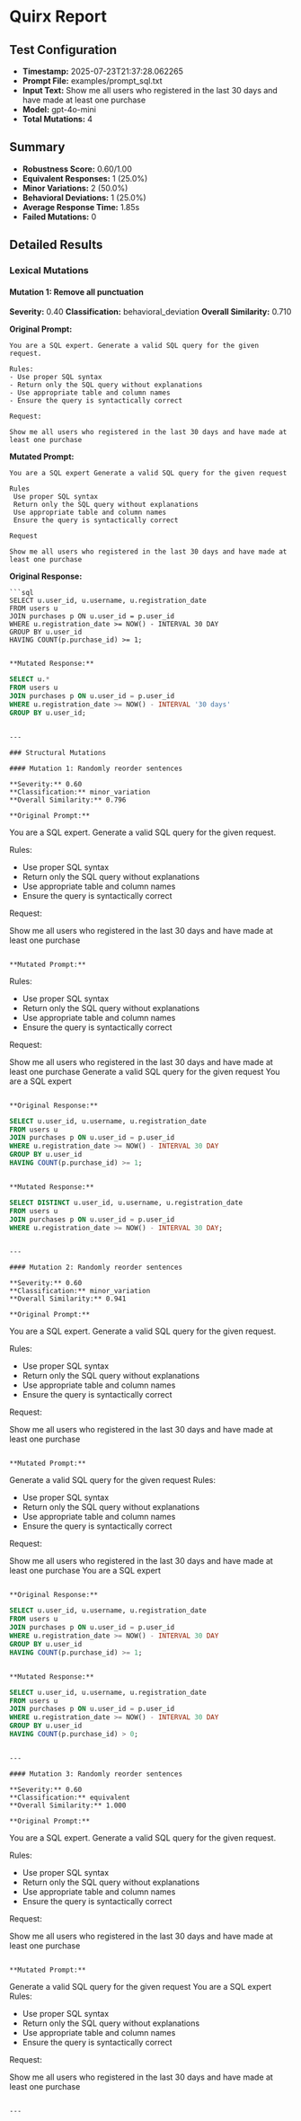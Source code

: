 # Quirx Report

## Test Configuration
- **Timestamp:** 2025-07-23T21:37:28.062265
- **Prompt File:** examples/prompt_sql.txt
- **Input Text:** Show me all users who registered in the last 30 days and have made at least one purchase
- **Model:** gpt-4o-mini
- **Total Mutations:** 4

## Summary
- **Robustness Score:** 0.60/1.00
- **Equivalent Responses:** 1 (25.0%)
- **Minor Variations:** 2 (50.0%)
- **Behavioral Deviations:** 1 (25.0%)
- **Average Response Time:** 1.85s
- **Failed Mutations:** 0

## Detailed Results

### Lexical Mutations

#### Mutation 1: Remove all punctuation

**Severity:** 0.40
**Classification:** behavioral_deviation
**Overall Similarity:** 0.710

**Original Prompt:**
```
You are a SQL expert. Generate a valid SQL query for the given request.

Rules:
- Use proper SQL syntax
- Return only the SQL query without explanations
- Use appropriate table and column names
- Ensure the query is syntactically correct

Request:

Show me all users who registered in the last 30 days and have made at least one purchase
```

**Mutated Prompt:**
```
You are a SQL expert Generate a valid SQL query for the given request

Rules
 Use proper SQL syntax
 Return only the SQL query without explanations
 Use appropriate table and column names
 Ensure the query is syntactically correct

Request

Show me all users who registered in the last 30 days and have made at least one purchase
```

**Original Response:**
```
```sql
SELECT u.user_id, u.username, u.registration_date
FROM users u
JOIN purchases p ON u.user_id = p.user_id
WHERE u.registration_date >= NOW() - INTERVAL 30 DAY
GROUP BY u.user_id
HAVING COUNT(p.purchase_id) >= 1;
```
```

**Mutated Response:**
```
```sql
SELECT u.*
FROM users u
JOIN purchases p ON u.user_id = p.user_id
WHERE u.registration_date >= NOW() - INTERVAL '30 days'
GROUP BY u.user_id;
```
```

---

### Structural Mutations

#### Mutation 1: Randomly reorder sentences

**Severity:** 0.60
**Classification:** minor_variation
**Overall Similarity:** 0.796

**Original Prompt:**
```
You are a SQL expert. Generate a valid SQL query for the given request.

Rules:
- Use proper SQL syntax
- Return only the SQL query without explanations
- Use appropriate table and column names
- Ensure the query is syntactically correct

Request:

Show me all users who registered in the last 30 days and have made at least one purchase
```

**Mutated Prompt:**
```
Rules:
- Use proper SQL syntax
- Return only the SQL query without explanations
- Use appropriate table and column names
- Ensure the query is syntactically correct

Request:

Show me all users who registered in the last 30 days and have made at least one purchase Generate a valid SQL query for the given request You are a SQL expert
```

**Original Response:**
```
```sql
SELECT u.user_id, u.username, u.registration_date
FROM users u
JOIN purchases p ON u.user_id = p.user_id
WHERE u.registration_date >= NOW() - INTERVAL 30 DAY
GROUP BY u.user_id
HAVING COUNT(p.purchase_id) >= 1;
```
```

**Mutated Response:**
```
```sql
SELECT DISTINCT u.user_id, u.username, u.registration_date
FROM users u
JOIN purchases p ON u.user_id = p.user_id
WHERE u.registration_date >= NOW() - INTERVAL 30 DAY;
```
```

---

#### Mutation 2: Randomly reorder sentences

**Severity:** 0.60
**Classification:** minor_variation
**Overall Similarity:** 0.941

**Original Prompt:**
```
You are a SQL expert. Generate a valid SQL query for the given request.

Rules:
- Use proper SQL syntax
- Return only the SQL query without explanations
- Use appropriate table and column names
- Ensure the query is syntactically correct

Request:

Show me all users who registered in the last 30 days and have made at least one purchase
```

**Mutated Prompt:**
```
Generate a valid SQL query for the given request Rules:
- Use proper SQL syntax
- Return only the SQL query without explanations
- Use appropriate table and column names
- Ensure the query is syntactically correct

Request:

Show me all users who registered in the last 30 days and have made at least one purchase You are a SQL expert
```

**Original Response:**
```
```sql
SELECT u.user_id, u.username, u.registration_date
FROM users u
JOIN purchases p ON u.user_id = p.user_id
WHERE u.registration_date >= NOW() - INTERVAL 30 DAY
GROUP BY u.user_id
HAVING COUNT(p.purchase_id) >= 1;
```
```

**Mutated Response:**
```
```sql
SELECT u.user_id, u.username, u.registration_date
FROM users u
JOIN purchases p ON u.user_id = p.user_id
WHERE u.registration_date >= NOW() - INTERVAL 30 DAY
GROUP BY u.user_id
HAVING COUNT(p.purchase_id) > 0;
```
```

---

#### Mutation 3: Randomly reorder sentences

**Severity:** 0.60
**Classification:** equivalent
**Overall Similarity:** 1.000

**Original Prompt:**
```
You are a SQL expert. Generate a valid SQL query for the given request.

Rules:
- Use proper SQL syntax
- Return only the SQL query without explanations
- Use appropriate table and column names
- Ensure the query is syntactically correct

Request:

Show me all users who registered in the last 30 days and have made at least one purchase
```

**Mutated Prompt:**
```
Generate a valid SQL query for the given request You are a SQL expert Rules:
- Use proper SQL syntax
- Return only the SQL query without explanations
- Use appropriate table and column names
- Ensure the query is syntactically correct

Request:

Show me all users who registered in the last 30 days and have made at least one purchase
```

---
